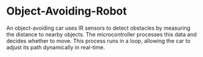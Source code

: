 # Object-Avoiding-Robot
 An object-avoiding car uses IR sensors to detect obstacles by measuring the distance to nearby objects. The microcontroller processes this data and decides whether to move. This process runs in a loop, allowing the car to adjust its path dynamically in real-time.
